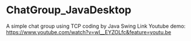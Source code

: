# ChatGroup_JavaDesktop
A simple chat group using TCP coding by Java Swing
Link Youtube demo: https://www.youtube.com/watch?v=wI__EYZOLfc&feature=youtu.be
